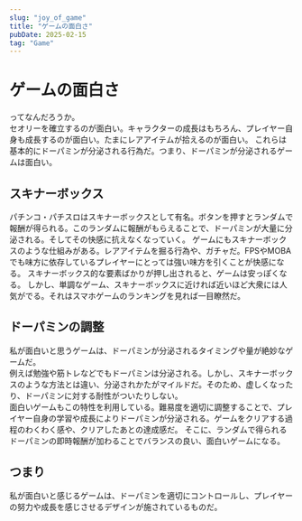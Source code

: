 ```yaml
---
slug: "joy_of_game"
title: "ゲームの面白さ"
pubDate: 2025-02-15
tag: "Game"
---
```


# ゲームの面白さ  
ってなんだろうか。  
セオリーを確立するのが面白い。キャラクターの成長はもちろん、プレイヤー自身も成長するのが面白い。たまにレアアイテムが拾えるのが面白い。
これらは基本的にドーパミンが分泌される行為だ。つまり、ドーパミンが分泌されるゲームは面白い。

## スキナーボックス
パチンコ・パチスロはスキナーボックスとして有名。ボタンを押すとランダムで報酬が得られる。このランダムに報酬がもらえることで、ドーパミンが大量に分泌される。そしてその快感に抗えなくなっていく。
ゲームにもスキナーボックスのような仕組みがある。レアアイテムを掘る行為や、ガチャだ。FPSやMOBAでも味方に依存しているプレイヤーにとっては強い味方を引くことが快感になる。
スキナーボックス的な要素ばかりが押し出されると、ゲームは安っぽくなる。
しかし、単調なゲーム、スキナーボックスに近ければ近いほど大衆には人気がでる。それはスマホゲームのランキングを見れば一目瞭然だ。

## ドーパミンの調整  
私が面白いと思うゲームは、ドーパミンが分泌されるタイミングや量が絶妙なゲームだ。  
例えば勉強や筋トレなどでもドーパミンは分泌される。しかし、スキナーボックスのような方法とは違い、分泌されかたがマイルドだ。そのため、虚しくなったり、ドーパミンに対する耐性がついたりしない。  
面白いゲームもこの特性を利用している。難易度を適切に調整することで、プレイヤー自身の学習や成長によりドーパミンが分泌される。ゲームをクリアする過程のわくわく感や、クリアしたあとの達成感だ。
そこに、ランダムで得られるドーパミンの即時報酬が加わることでバランスの良い、面白いゲームになる。

## つまり
私が面白いと感じるゲームは、ドーパミンを適切にコントロールし、プレイヤーの努力や成長を感じさせるデザインが施されているものだ。